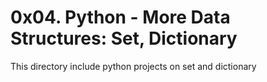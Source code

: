 # 0x04. Python - More Data Structures: Set, Dictionary

This directory include python projects on set and dictionary
